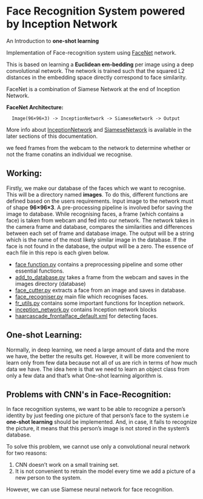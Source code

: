 # Face Recognition System powered by Inception Network

An Introduction to **one-shot learning**

Implementation of Face-recognition system using [FaceNet](https://arxiv.org/pdf/1503.03832.pdf) network.

This is based on learning a **Euclidean em-bedding** per image using a deep convolutional network. The network  is  trained  such  that  the  squared  L2  distances  in the embedding space directly correspond to face similarity.

FaceNet is a combination of Siamese Network at the end of Inception Network.

**FaceNet Architecture:**
      
      Image(96×96×3) -> InceptionNetwork -> SiameseNetwork -> Output

More info about [InceptionNetwork](https://www.cs.unc.edu/~wliu/papers/GoogLeNet.pdf) and [SiameseNetwork](https://www.cs.cmu.edu/~rsalakhu/papers/oneshot1.pdf) is available in the later sections of this documentation.   

we feed frames from the webcam to the network to determine whether or not the frame conatins an individual we recognise.

## Working:

Firstly, we make our database of the faces which we want to recognise. This will be a directory named **images**. To do this, different functions are defined based on the users requirements. Input image to the network must of shape **96×96×3**. A pre-processing pipeline is involved befor saving the image to database. While recognising faces, a frame (which contains a face) is taken from webcam and fed into our network. The network takes in the camera frame and database, compares the similarities and differences between each set of frame and database image. The output will be a string which is the name of the most likely similar image in the database. If the face is not found in the database, the output will be a zero. The essence of each file in this repo is each given below.

 
 - [face function.py](https://github.com/madhavambati/Face-Recognition-powered-by-FaceNet/blob/master/face_functions.py) contains a preprocessing pipeline and some other essential functions.
 - [add_to_database.py](https://github.com/madhavambati/Face-Recognition/blob/master/add_to_database.py) takes a frame from the webcam and saves in the images directory (database)
 - [face_cutter.py](https://github.com/madhavambati/Face-Recognition/blob/master/face_cutter.py) extracts a face from an image and saves in database.
 - [face_recogniser.py](https://github.com/madhavambati/Face-Recognition/blob/master/face_recogniser.py) main file which recognises faces.
 - [fr_utils.py](https://github.com/madhavambati/Face-Recognition/blob/master/fr_utils.py) contains some important functions for Inception network.
 - [inception_network.py](https://github.com/madhavambati/Face-Recognition/blob/master/inception_network.py) contains Inception network blocks
 - [haarcascade_frontalface_default.xml](https://github.com/madhavambati/Face-Recognition/blob/master/haarcascade_frontalface_default.xml) for detecting faces.

## One-shot Learning:
Normally, in deep learning, we need a large amount of data and the more we have, the better the results get. However, it will be more convenient to learn only from few data because not all of us are rich in terms of how much data we have. The idea here is that we need to learn an object class from only a few data and that’s what One-shot learning algorithm is.

## Problems with CNN's in Face-Recognition:
In face recognition systems, we want to be able to recognize a person’s identity by just feeding one picture of that person’s face to the system i.e **one-shot learning** should be implemented. And, in case, it fails to recognize the picture, it means that this person’s image is not stored in the system’s database.

To solve this problem, we cannot use only a convolutional neural network for two reasons: 
1) CNN doesn’t work on a small training set. 
2) It is not convenient to retrain the model every time we add a picture of a new person to the system.

However, we can use Siamese neural network for face recognition.



